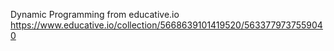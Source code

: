 Dynamic Programming from educative.io
https://www.educative.io/collection/5668639101419520/5633779737559040
